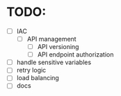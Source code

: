 # TODO:
- [ ] IAC
    - [ ] API management
        - [ ] API versioning
        - [ ] API endpoint authorization
- [ ] handle sensitive variables
- [ ] retry logic
-   [ ] load balancing
-   [ ] docs
